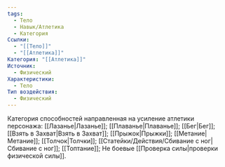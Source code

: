 ```yaml
---
tags:
  - Тело
  - Навык/Атлетика
  - Категория
Ссылки:
  - "[[Тело]]"
  - "[[Атлетика]]"
Категория: "[[Атлетика]]"
Источник:
  - Физический
Характеристики:
  - Тело
Тип воздействия:
  - Физический
---
```

Категория способностей направленная на усиление атлетики персонажа: [[Лазанье|Лазанье]]; [[Плаванье|Плаванье]]; [[Бег|Бег]]; [[Взять в Захват|Взять в Захват]]; [[Прыжок|Прыжки]]; [[Метание|Метание]]; [[Толчок|Толчки]]; [[Статейки/Действия/Сбивание с ног|Сбивание с ног]]; [[Топтание]]; Не боевые [[Проверка силы|проверки физической силы]].